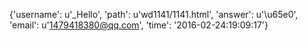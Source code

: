 {'username': u'_Hello', 'path': u'wd1141/1141.html', 'answer': u'\u65e0', 'email': u'1479418380@qq.com', 'time': '2016-02-24:19:09:17'}